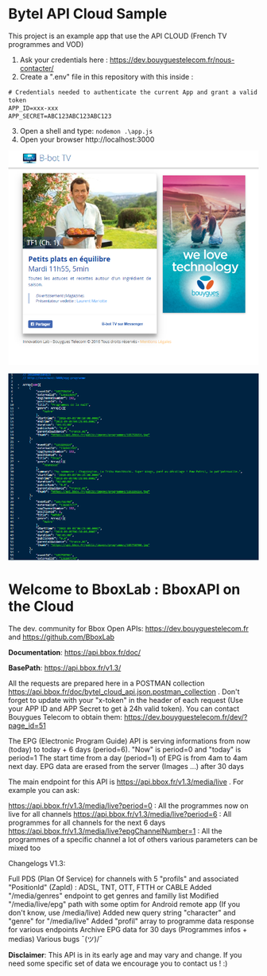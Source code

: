 # Bytel API Cloud Sample

This project is an example app that use the API CLOUD (French TV programmes and VOD)

1. Ask your credentials here : https://dev.bouyguestelecom.fr/nous-contacter/
2. Create a ".env" file in this repository with this inside :
```
# Credentials needed to authenticate the current App and grant a valid token
APP_ID=xxx-xxx
APP_SECRET=ABC123ABC123ABC123
```
3. Open a shell and type: `nodemon .\app.js`
4. Open your browser http://localhost:3000

![Preview1](https://github.com/BboxLab/bytel-api-cloud-sample/raw/master/public/img/bytel-cloud-sample-app-screen1.png)

![Preview2](https://github.com/BboxLab/bytel-api-cloud-sample/raw/master/public/img/bytel-cloud-sample-app-screen2.png)

# Welcome to BboxLab : BboxAPI on the Cloud

The dev. community for Bbox Open APIs: https://dev.bouyguestelecom.fr and https://github.com/BboxLab

**Documentation**: https://api.bbox.fr/doc/

**BasePath**: https://api.bbox.fr/v1.3/

All the requests are prepared here in a POSTMAN collection https://api.bbox.fr/doc/bytel_cloud_api.json.postman_collection . Don't forget to update with your "x-token" in the header of each request (Use your APP ID and APP Secret to get à 24h valid token).
You can contact Bouygues Telecom to obtain them: https://dev.bouyguestelecom.fr/dev/?page_id=51

The EPG (Electronic Program Guide) API is serving informations from now (today) to today + 6 days (period=6).
"Now" is period=0 and "today" is period=1
The start time from a day (period=1) of EPG is from 4am to 4am next day.
EPG data are erased from the server (Images ...) after 30 days

The main endpoint for this API is https://api.bbox.fr/v1.3/media/live .
For example you can ask: 

https://api.bbox.fr/v1.3/media/live?period=0 : All the programmes now on live for all channels
https://api.bbox.fr/v1.3/media/live?period=6 : All programmes for all channels for the next 6 days
https://api.bbox.fr/v1.3/media/live?epgChannelNumber=1 : All the programmes of a specific channel
a lot of others various parameters can be mixed too

Changelogs V1.3:

Full PDS (Plan Of Service) for channels with 5 "profils" and associated "PositionId" (ZapId) : ADSL, TNT, OTT, FTTH or CABLE
Added "/media/genres" endpoint to get genres and familly list
Modified "/media/live/epg" path with some optim for Android remote app (If you don't know, use /media/live)
Added new query string "character" and "genre" for "/media/live"
Added "profil" array to programme data response for various endpoints
Archive EPG data for 30 days (Programmes infos + medias)
Various bugs ¯\(ツ)/¯

**Disclaimer**: This API is in its early age and may vary and change. If you need some specific set of data we encourage you to contact us ! :)
